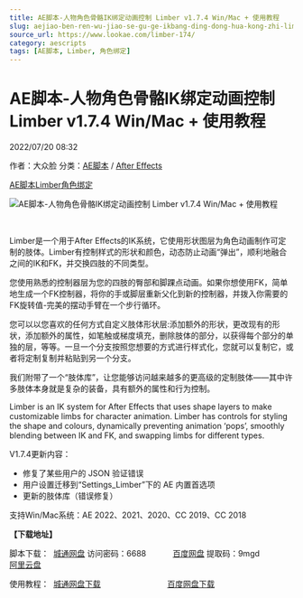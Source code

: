 ```yaml
---
title: AE脚本-人物角色骨骼IK绑定动画控制 Limber v1.7.4 Win/Mac + 使用教程
slug: aejiao-ben-ren-wu-jiao-se-gu-ge-ikbang-ding-dong-hua-kong-zhi-limber-v1-7-4-win-mac-shi-yong-jiao-cheng
source_url: https://www.lookae.com/limber-174/
category: aescripts
tags: [AE脚本, Limber, 角色绑定]
---
```

# AE脚本-人物角色骨骼IK绑定动画控制 Limber v1.7.4 Win/Mac + 使用教程

2022/07/20 08:32

作者：大众脸
分类：[AE脚本](https://www.lookae.com/after-effects/aescripts/) / [After Effects](https://www.lookae.com/after-effects/)

[AE脚本](https://www.lookae.com/tag/ae%e8%84%9a%e6%9c%ac/)[Limber](https://www.lookae.com/tag/limber/)[角色绑定](https://www.lookae.com/tag/%e8%a7%92%e8%89%b2%e7%bb%91%e5%ae%9a/)

![AE脚本-人物角色骨骼IK绑定动画控制 Limber v1.7.4 Win/Mac + 使用教程](https://www.lookae.com/wp-content/uploads/2022/07/limber-174.jpg "AE脚本-人物角色骨骼IK绑定动画控制 Limber v1.7.4 Win/Mac + 使用教程-LookAE.com")

[﻿﻿﻿](https://cloud.video.taobao.com//play/u/705956171/p/1/e/6/t/1/369165525589.mp4)

Limber是一个用于After Effects的IK系统，它使用形状图层为角色动画制作可定制的肢体。Limber有控制样式的形状和颜色，动态防止动画“弹出”，顺利地融合之间的IK和FK，并交换四肢的不同类型。

您使用熟悉的控制器层为您的四肢的臀部和脚踝点动画。如果你想使用FK，简单地生成一个FK控制器，将你的手或脚层重新父化到新的控制器，并拨入你需要的FK旋转值-完美的摆动手臂在一个步行循环。

您可以以您喜欢的任何方式自定义肢体形状层:添加额外的形状，更改现有的形状，添加额外的属性，如笔触或梯度填充，删除肢体的部分，以获得每个部分的单独的层，等等。一旦一个分支按照您想要的方式进行样式化，您就可以复制它，或者将定制复制并粘贴到另一个分支。

我们附带了一个“肢体库”，让您能够访问越来越多的更高级的定制肢体——其中许多肢体本身就是复杂的装备，具有额外的属性和行为控制。

Limber is an IK system for After Effects that uses shape layers to make customizable limbs for character animation. Limber has controls for styling the shape and colours, dynamically preventing animation ‘pops’, smoothly blending between IK and FK, and swapping limbs for different types.

V1.7.4更新内容：

* 修复了某些用户的 JSON 验证错误
* 用户设置迁移到“Settings\_Limber”下的 AE 内置首选项
* 更新的肢体库（错误修复）

支持Win/Mac系统：AE 2022、2021、2020、CC 2019、CC 2018

**【下载地址】**

脚本下载：  [城通网盘](https://url70.ctfile.com/f/2827370-622229853-760ed5?p=4431) 访问密码：6688            [百度网盘](https://pan.baidu.com/s/1UxKSGhgYErISz2_k1cjanQ?pwd=9mgd) 提取码：9mgd             [阿里云盘](https://www.aliyundrive.com/s/zoqMyQE9h3m)

使用教程：  [城通网盘下载](https://lookae.ctfile.com/fs/680462-323818611)                              [百度网盘下载](https://pan.baidu.com/s/1WsJDPaCp-3a8MJVhHH-bug)
